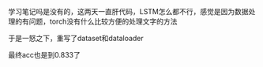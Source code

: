 学习笔记吗是没有的，这两天一直肝代码，LSTM怎么都不行，感觉是因为数据处理的有问题，torch没有什么比较方便的处理文字的方法

于是一怒之下，重写了dataset和dataloader

最终acc也是到0.833了



